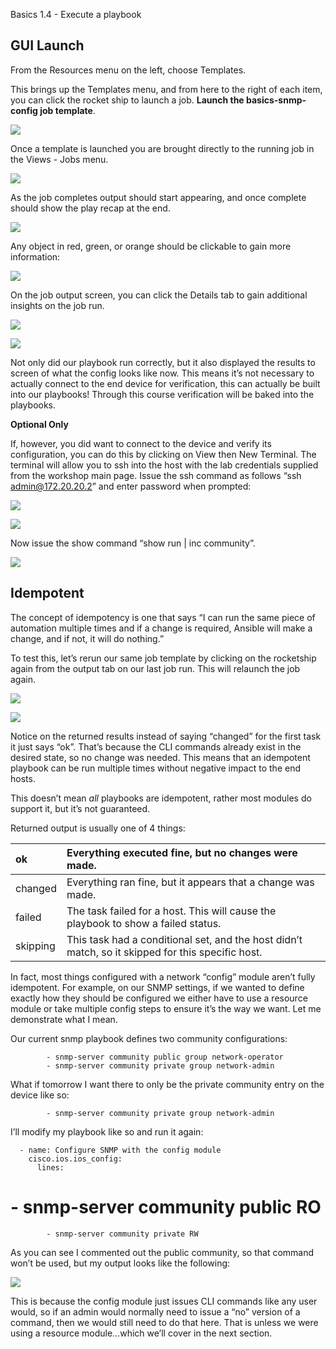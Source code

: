 ﻿<a name="_3t4zuh3r1m6r"></a>Basics 1.4 - Execute a playbook

## <a name="_yi42rimanll"></a>GUI Launch

From the Resources menu on the left, choose Templates.

This brings up the Templates menu, and from here to the right of each item, you can click the rocket ship to launch a job.  **Launch the basics-snmp-config job template**.

![](images/1.4/001.png)

Once a template is launched you are brought directly to the running job in the Views - Jobs menu.

![](images/1.4/002.png)

As the job completes output should start appearing, and once complete should show the play recap at the end.

![](images/1.4/003.png)

Any object in red, green, or orange should be clickable to gain more information:

![](images/1.4/004.png)


On the job output screen, you can click the Details tab to gain additional insights on the job run.

![](images/1.4/005.png)

![](images/1.4/006.png)

Not only did our playbook run correctly, but it also displayed the results to screen of what the config looks like now.  This means it’s not necessary to actually connect to the end device for verification, this can actually be built into our playbooks!  Through this course verification will be baked into the playbooks.

**Optional Only**

If, however, you did want to connect to the device and verify its configuration, you can do this by clicking on View then New Terminal.  The terminal will allow you to ssh into the host with the lab credentials supplied from the workshop main page.  Issue the ssh command as follows “ssh admin@172.20.20.2” and enter password when prompted:

![](images/1.4/010.png)

![](images/1.4/011.png)

Now issue the show command “show run | inc community”.

![](images/1.4/012.png)

## <a name="_eizavuppgj5n"></a>Idempotent
The concept of idempotency is one that says “I can run the same piece of automation multiple times and if a change is required, Ansible will make a change, and if not, it will do nothing.”

To test this, let’s rerun our same job template by clicking on the rocketship again from the output tab on our last job run.  This will relaunch the job again.

![](images/1.4/007.png)

![](images/1.4/008.png)

Notice on the returned results instead of saying “changed” for the first task it just says “ok”.  That’s because the CLI commands already exist in the desired state, so no change was needed.  This means that an idempotent playbook can be run multiple times without negative impact to the end hosts.

This doesn’t mean *all* playbooks are idempotent, rather most modules do support it, but it’s not guaranteed.

Returned output is usually one of 4 things:





|ok|Everything executed fine, but no changes were made.|
| :- | :- |
|changed|Everything ran fine, but it appears that a change was made.|
|failed|The task failed for a host.  This will cause the playbook to show a failed status.|
|skipping|This task had a conditional set, and the host didn’t match, so it skipped for this specific host.|

In fact, most things configured with a network “config” module aren’t fully idempotent.  For example, on our SNMP settings, if we wanted to define exactly how they should be configured we either have to use a resource module or take multiple config steps to ensure it’s the way we want.  Let me demonstrate what I mean.

Our current snmp playbook defines two community configurations:

            - snmp-server community public group network-operator
            - snmp-server community private group network-admin

What if tomorrow I want there to only be the private community entry on the device like so:

            - snmp-server community private group network-admin

I’ll modify my playbook like so and run it again:

      - name: Configure SNMP with the config module
        cisco.ios.ios_config:
          lines:
  #         - snmp-server community public RO
            - snmp-server community private RW

As you can see I commented out the public community, so that command won’t be used, but my output looks like the following:

![](images/1.4/009.png)

This is because the config module just issues CLI commands like any user would, so if an admin would normally need to issue a “no” version of a command, then we would still need to do that here.  That is unless we were using a resource module…which we’ll cover in the next section.
